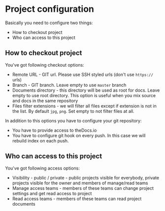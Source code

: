 # Project configuration
Basically you need to configure two things:
* How to checkout project
* Who can access to this project

## How to checkout project
You've got following checkout options:
* Remote URL - GIT url. Please use SSH styled urls (don't use `https://` urls)
* Branch - GIT branch. Leave empty to use `master` branch
* Documents directory - this directory will be used as root for docs. Leave empty to use root directory.
This option is useful when you mix source and docs in the same repository
* Files filter extensions - we will filter all files except if extension is not in the list.
By default `jpg`, `png`. Set empty to not filter files at all.

In addition to this options you have to configure your git repository:
* You have to provide access to theDocs.io
* You have to configure git hook on every push. In this case we will rebuild index on each push.

## Who can access to this project
You've got following access options:
* Visibility - public / private - public projects visible for everybody,
private projects visible for the owner and members of manage/read teams
* Manage access teams - members of these teams can change project settings and get read access to project
* Read access teams - members of these teams can read project documents